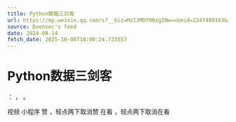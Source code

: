 ```yaml
---
title: Python数据三剑客
url: https://mp.weixin.qq.com/s?__biz=MzI3MDY0Nzg1Nw==&mid=2247489163&idx=1&sn=bf6898cb5f72c59b6d957cddb712b9b2
source: Doonsec's feed
date: 2024-08-14
fetch_date: 2025-10-06T18:00:24.733557
---
```


# Python数据三剑客

：
，
。

视频
小程序
赞
，轻点两下取消赞
在看
，轻点两下取消在看
